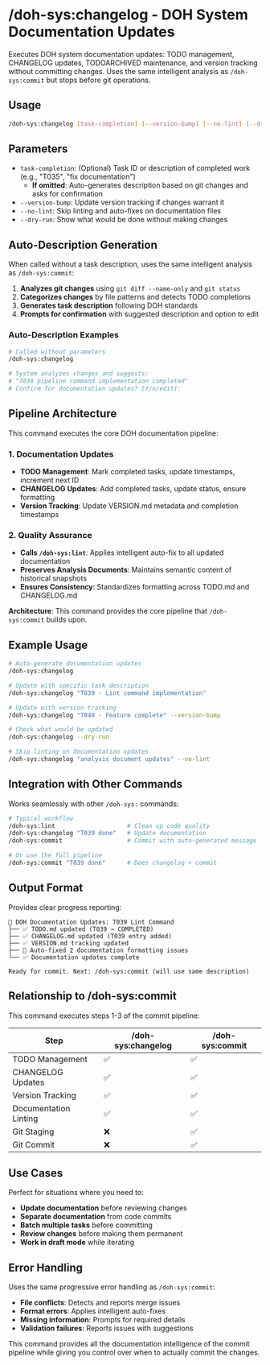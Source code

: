 # /doh-sys:changelog - DOH System Documentation Updates

Executes DOH system documentation updates: TODO management, CHANGELOG updates, TODOARCHIVED maintenance, and version tracking without committing changes. Uses the same intelligent analysis as `/doh-sys:commit` but stops before git operations.

## Usage

```bash
/doh-sys:changelog [task-completion] [--version-bump] [--no-lint] [--dry-run]
```

## Parameters

- `task-completion`: (Optional) Task ID or description of completed work (e.g., "T035", "fix documentation")
  - **If omitted**: Auto-generates description based on git changes and asks for confirmation
- `--version-bump`: Update version tracking if changes warrant it
- `--no-lint`: Skip linting and auto-fixes on documentation files
- `--dry-run`: Show what would be done without making changes

## Auto-Description Generation

When called without a task description, uses the same intelligent analysis as `/doh-sys:commit`:

1. **Analyzes git changes** using `git diff --name-only` and `git status`
2. **Categorizes changes** by file patterns and detects TODO completions
3. **Generates task description** following DOH standards
4. **Prompts for confirmation** with suggested description and option to edit

### Auto-Description Examples

```bash
# Called without parameters
/doh-sys:changelog

# System analyzes changes and suggests:
# "T038 pipeline command implementation completed"
# Confirm for documentation updates? [Y/n/edit]:
```

## Pipeline Architecture

This command executes the core DOH documentation pipeline:

### 1. Documentation Updates
- **TODO Management**: Mark completed tasks, update timestamps, increment next ID
- **CHANGELOG Updates**: Add completed tasks, update status, ensure formatting
- **Version Tracking**: Update VERSION.md metadata and completion timestamps

### 2. Quality Assurance
- **Calls `/doh-sys:lint`**: Applies intelligent auto-fix to all updated documentation
- **Preserves Analysis Documents**: Maintains semantic content of historical snapshots
- **Ensures Consistency**: Standardizes formatting across TODO.md and CHANGELOG.md

**Architecture**: This command provides the core pipeline that `/doh-sys:commit` builds upon.

## Example Usage

```bash
# Auto-generate documentation updates
/doh-sys:changelog

# Update with specific task description
/doh-sys:changelog "T039 - Lint command implementation"

# Update with version tracking
/doh-sys:changelog "T040 - Feature complete" --version-bump

# Check what would be updated
/doh-sys:changelog --dry-run

# Skip linting on documentation updates
/doh-sys:changelog "analysis document updates" --no-lint
```

## Integration with Other Commands

Works seamlessly with other `/doh-sys:` commands:

```bash
# Typical workflow
/doh-sys:lint                    # Clean up code quality
/doh-sys:changelog "T039 done"   # Update documentation  
/doh-sys:commit                  # Commit with auto-generated message

# Or use the full pipeline
/doh-sys:commit "T039 done"      # Does changelog + commit
```

## Output Format

Provides clear progress reporting:

```
📝 DOH Documentation Updates: T039 Lint Command
├── ✅ TODO.md updated (T039 → COMPLETED)
├── ✅ CHANGELOG.md updated (T039 entry added)
├── ✅ VERSION.md tracking updated
├── 🔧 Auto-fixed 2 documentation formatting issues
└── ✅ Documentation updates complete

Ready for commit. Next: /doh-sys:commit (will use same description)
```

## Relationship to /doh-sys:commit

This command executes steps 1-3 of the commit pipeline:

| Step | /doh-sys:changelog | /doh-sys:commit |
|------|-------------------|-----------------|
| TODO Management | ✅ | ✅ |
| CHANGELOG Updates | ✅ | ✅ |
| Version Tracking | ✅ | ✅ |
| Documentation Linting | ✅ | ✅ |
| Git Staging | ❌ | ✅ |
| Git Commit | ❌ | ✅ |

## Use Cases

Perfect for situations where you need to:

- **Update documentation** before reviewing changes
- **Separate documentation** from code commits
- **Batch multiple tasks** before committing
- **Review changes** before making them permanent
- **Work in draft mode** while iterating

## Error Handling

Uses the same progressive error handling as `/doh-sys:commit`:

- **File conflicts**: Detects and reports merge issues
- **Format errors**: Applies intelligent auto-fixes
- **Missing information**: Prompts for required details
- **Validation failures**: Reports issues with suggestions

This command provides all the documentation intelligence of the commit pipeline while giving you control over when to actually commit the changes.